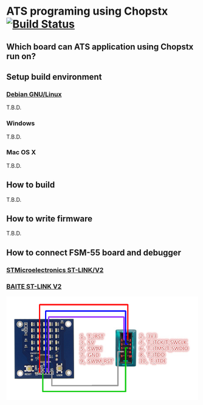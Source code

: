 # ATS programing using Chopstx [![Build Status](https://travis-ci.org/fpiot/chopstx-ats.svg?branch=fsm55-ats)](https://travis-ci.org/fpiot/chopstx-ats)

## Which board can ATS application using Chopstx run on?

## Setup build environment

### [Debian GNU/Linux](https://www.debian.org/)

T.B.D.

### Windows

T.B.D.

### Mac OS X

T.B.D.

## How to build

T.B.D.

## How to write firmware

T.B.D.

## How to connect FSM-55 board and debugger

### [STMicroelectronics ST-LINK/V2](http://www.st.com/web/en/catalog/tools/PF251168)

### [BAITE ST-LINK V2](http://www.aliexpress.com/item/Free-Shipping-1SET-ST-Link-st-link-V2-for-STM8S-STM8L-STM32-Cortex-M0-Cortex-M3/1619197946.html)

![](metasepi/draw/connect-stlink-BAITE.png)
